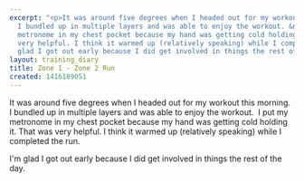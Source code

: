 ```yaml
---
excerpt: "<p>It was around five degrees when I headed out for my workout this morning.
  I bundled up in multiple layers and was able to enjoy the workout. &nbsp;I put my
  metronome in my chest pocket because my hand was getting cold holding it. That was
  very helpful. I think it warmed up (relatively speaking) while I completed the run.</p><p>I'm
  glad I got out early because I did get involved in things the rest of the day.</p>"
layout: training_diary
title: Zone 1 - Zone 2 Run
created: 1416189051
---
```

<p>It was around five degrees when I headed out for my workout this morning. I bundled up in multiple layers and was able to enjoy the workout. &nbsp;I put my metronome in my chest pocket because my hand was getting cold holding it. That was very helpful. I think it warmed up (relatively speaking) while I completed the run.</p><p>I'm glad I got out early because I did get involved in things the rest of the day.</p>
